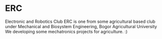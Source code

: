 # ERC

Electronic and Robotics Club
ERC is one from some agricultural based club under Mechanical and Biosystem Engineering, Bogor Agricultural University
We developing some mechatronics projects for agriculture.
:)
